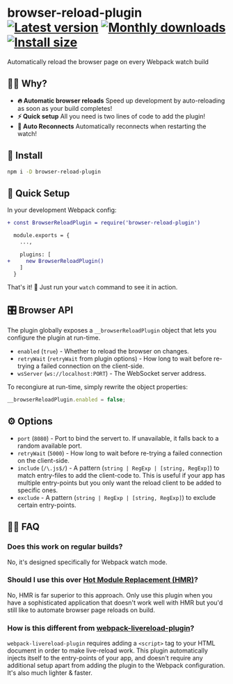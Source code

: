 # browser-reload-plugin [![Latest version](https://badgen.net/npm/v/browser-reload-plugin)](https://npm.im/browser-reload-plugin) [![Monthly downloads](https://badgen.net/npm/dm/browser-reload-plugin)](https://npm.im/browser-reload-plugin) [![Install size](https://packagephobia.now.sh/badge?p=browser-reload-plugin)](https://packagephobia.now.sh/result?p=browser-reload-plugin)

Automatically reload the browser page on every Webpack watch build

## 🙋‍♂️ Why?
- **🔥 Automatic browser reloads** Speed up development by auto-reloading as soon as your build completes!
- **⚡️ Quick setup** All you need is two lines of code to add the plugin!
- **🔌 Auto Reconnects** Automatically reconnects when restarting the watch!

## 🚀 Install
```sh
npm i -D browser-reload-plugin
```

## 🚦 Quick Setup
In your development Webpack config:

```diff
+ const BrowserReloadPlugin = require('browser-reload-plugin')

  module.exports = {
    ...,

    plugins: [
+     new BrowserReloadPlugin()
    ]
  }
```

That's it! 🎉 Just run your `watch` command to see it in action.


## 🎛 Browser API
The plugin globally exposes a `__browserReloadPlugin` object that lets you configure the plugin at run-time.

- `enabled` (`true`) - Whether to reload the browser on changes.
- `retryWait` (`retryWait` from plugin options) - How long to wait before re-trying a failed connection on the client-side.
- `wsServer` (`ws://localhost:PORT`) - The WebSocket server address.

To recongiure at run-time, simply rewrite the object properties:

```js
__browserReloadPlugin.enabled = false;
```


## ⚙️ Options

- `port` (`8080`) - Port to bind the servert to. If unavailable, it falls back to a random available port.
- `retryWait` (`5000`) - How long to wait before re-trying a failed connection on the client-side.
- `include` (`/\.js$/`) - A pattern (`string | RegExp | [string, RegExp]`) to match entry-files to add the client-code to. This is useful if your app has multiple entry-points but you only want the reload client to be added to specific ones.
- `exclude` - A pattern (`string | RegExp | [string, RegExp]`) to exclude certain entry-points.

## 💁‍♀️ FAQ

### Does this work on regular builds?

No, it's designed specifically for Webpack watch mode.


### Should I use this over [Hot Module Replacement (HMR)](https://webpack.js.org/concepts/hot-module-replacement/)?

No, HMR is far superior to this approach. Only use this plugin when you have a sophisticated application that doesn't work well with HMR but you'd still like to automate browser page reloads on build.


### How is this different from [webpack-livereload-plugin](https://www.npmjs.com/package/webpack-livereload-plugin)?

`webpack-livereload-plugin` requires adding a `<script>` tag to your HTML document in order to make live-reload work. This plugin automatically injects itself to the entry-points of your app, and doesn't require any additional setup apart from adding the plugin to the Webpack configuration. It's also much lighter & faster.

